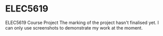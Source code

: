 # ELEC5619
ELEC5619 Course Project
The marking of the project hasn't finalised yet. I can only use screenshots to demonstrate my work at the moment.
